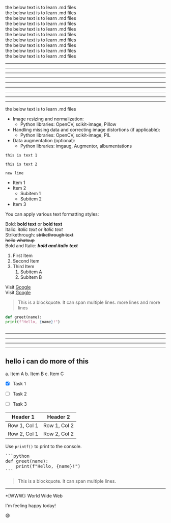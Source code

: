 










the below text is to learn .md files  
the below text is to learn .md files  
the below text is to learn .md files  
the below text is to learn .md files  
the below text is to learn .md files  
the below text is to learn .md files  
the below text is to learn .md files  
the below text is to learn .md files  
the below text is to learn .md files  
the below text is to learn .md files  












---
---
---
---
---
---
---
---
---

the below text is to learn .md files











   - Image resizing and normalization:
      - Python libraries: OpenCV, scikit-image, Pillow
   - Handling missing data and correcting image distortions (if applicable):
      - Python libraries: OpenCV, scikit-image, PIL
   - Data augmentation (optional):
      - Python libraries: imgaug, Augmentor, albumentations




    this is text 1
>
    this is text 2
>
    new line

- Item 1
- Item 2
    - Subitem 1
    - Subitem 2
- Item 3

You can apply various text formatting styles:

Bold: **bold text** or __bold text__  
Italic: *italic text* or _italic text_  
Strikethrough: ~~strikethrough text~~  
~~hello~~ ~~whatsup~~  
Bold and Italic: ***bold and italic text***  

1. First Item
2. Second Item
3. Third Item
    1. Subitem A
    2. Subitem B

Visit [Google](https://www.google.com)  
Visit [Google][link01]


> This is a blockquote.
> It can span multiple lines.
> more lines 
> and more lines

```python
def greet(name):
print(f"Hello, {name}!")
```

```
```

---
***
___

---

hello
i can do more of this
--- 


<!-- ![Nature](https://janakmallik.github.io/img/jm12.jpg) -->

[link01]: https://www.google.com

a. Item A
b. Item B
c. Item C

- [x] Task 1
- [ ] Task 2
- [ ] Task 3


| Header 1 | Header 2 |
| -------- | -------- |
| Row 1, Col 1 | Row 1, Col 2 |
| Row 2, Col 1 | Row 2, Col 2 |


Use `printf()` to print to the console.


<pre>
```python
def greet(name):
    print(f"Hello, {name}!")
```
</pre>


> This is a blockquote.
> It can span multiple lines.
---

*[WWW]: World Wide Web  


[^1]: This is the explanation for the footnote.


I'm feeling happy today! 

:smile:

